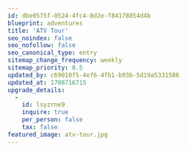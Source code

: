 ```yaml
---
id: dbe0575f-0524-4fc4-8d2e-f84178854d4b
blueprint: adventures
title: 'ATV Tour'
seo_noindex: false
seo_nofollow: false
seo_canonical_type: entry
sitemap_change_frequency: weekly
sitemap_priority: 0.5
updated_by: c69010f5-4ef6-4fb1-b93b-5d19a5331586
updated_at: 1708716715
upgrade_details:
  -
    id: lsyzrne9
    inquire: true
    per_person: false
    tax: false
featured_image: atv-tour.jpg
---
```

